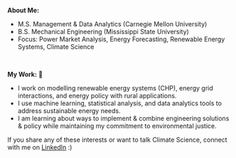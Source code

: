 **About Me:** 
<br/>
- M.S. Management & Data Analytics (Carnegie Mellon University)
- B.S. Mechanical Engineering (Mississippi State University)
- Focus: Power Market Analysis, Energy Forecasting, Renewable Energy Systems, Climate Science

<br/>

**My Work:** 🌱
<br/>
- I work on modelling renewable energy systems (CHP), energy grid interactions, and energy policy with rural applications.
- I use machine learning, statistical analysis, and data analytics tools to address sustainable energy needs.
- I am learning about ways to implement & combine engineering solutions & policy while maintaining my commitment to environmental justice. 


If you share any of these interests or want to talk Climate Science, connect with me on [LinkedIn](https://www.linkedin.com/in/philippe-schicker/) :)

